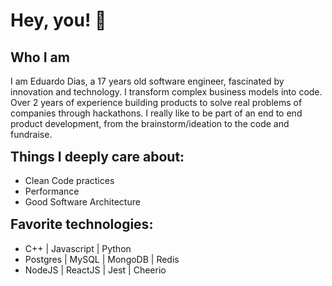 <h1> Hey, you! 👋 </h1>

<h2>Who I am</h2>

<p>
I am Eduardo Dias, a 17 years old software engineer, fascinated by innovation and technology.
I transform complex business models into code. Over 2 years of experience building products to solve real problems of companies through hackathons. I really like to be part of an end to end product development, from the brainstorm/ideation to the code and fundraise.
</p>


<h2 style="margin-top: 15px;">Things I deeply care about:</h2>

<ul>

  <li>Clean Code practices</li>
  <li>Performance</li>
  <li>Good Software Architecture</li>


</ul>

<h2 style="margin-top: 15px;"> Favorite technologies:</h2>

<ul>

  <li>C++ | Javascript | Python</li>
  <li>Postgres | MySQL | MongoDB | Redis</li>
  <li>NodeJS | ReactJS | Jest | Cheerio</li>


</ul>
